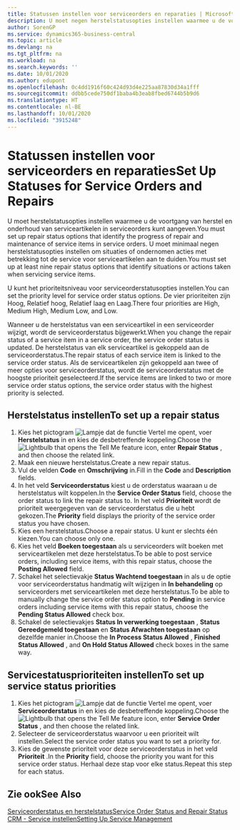 ```yaml
---
title: Statussen instellen voor serviceorders en reparaties | Microsoft Docs
description: U moet negen herstelstatusopties instellen waarmee u de voortgang van herstel en onderhoud van serviceartikelen in serviceorders kunt aangeven.
author: SorenGP
ms.service: dynamics365-business-central
ms.topic: article
ms.devlang: na
ms.tgt_pltfrm: na
ms.workload: na
ms.search.keywords: ''
ms.date: 10/01/2020
ms.author: edupont
ms.openlocfilehash: 0c4dd1916f60c424d93d4e225aa87830d34a1fff
ms.sourcegitcommit: ddbb5cede750df1baba4b3eab8fbed6744b5b9d6
ms.translationtype: HT
ms.contentlocale: nl-BE
ms.lasthandoff: 10/01/2020
ms.locfileid: "3915248"
---
```

# <a name="set-up-statuses-for-service-orders-and-repairs"></a><span data-ttu-id="19ae4-103">Statussen instellen voor serviceorders en reparaties</span><span class="sxs-lookup"><span data-stu-id="19ae4-103">Set Up Statuses for Service Orders and Repairs</span></span>
<span data-ttu-id="19ae4-104">U moet herstelstatusopties instellen waarmee u de voortgang van herstel en onderhoud van serviceartikelen in serviceorders kunt aangeven.</span><span class="sxs-lookup"><span data-stu-id="19ae4-104">You must set up repair status options that identify the progress of repair and maintenance of service items in service orders.</span></span> <span data-ttu-id="19ae4-105">U moet minimaal negen herstelstatusopties instellen om situaties of ondernomen acties met betrekking tot de service voor serviceartikelen aan te duiden.</span><span class="sxs-lookup"><span data-stu-id="19ae4-105">You must set up at least nine repair status options that identify situations or actions taken when servicing service items.</span></span>  

<span data-ttu-id="19ae4-106">U kunt het prioriteitsniveau voor serviceorderstatusopties instellen.</span><span class="sxs-lookup"><span data-stu-id="19ae4-106">You can set the priority level for service order status options.</span></span> <span data-ttu-id="19ae4-107">De vier prioriteiten zijn Hoog, Relatief hoog, Relatief laag en Laag.</span><span class="sxs-lookup"><span data-stu-id="19ae4-107">There four priorities are High, Medium High, Medium Low, and Low.</span></span>  

<span data-ttu-id="19ae4-108">Wanneer u de herstelstatus van een serviceartikel in een serviceorder wijzigt, wordt de serviceorderstatus bijgewerkt.</span><span class="sxs-lookup"><span data-stu-id="19ae4-108">When you change the repair status of a service item in a service order, the service order status is updated.</span></span> <span data-ttu-id="19ae4-109">De herstelstatus van elk serviceartikel is gekoppeld aan de serviceorderstatus.</span><span class="sxs-lookup"><span data-stu-id="19ae4-109">The repair status of each service item is linked to the service order status.</span></span> <span data-ttu-id="19ae4-110">Als de serviceartikelen zijn gekoppeld aan twee of meer opties voor serviceorderstatus, wordt de serviceorderstatus met de hoogste prioriteit geselecteerd.</span><span class="sxs-lookup"><span data-stu-id="19ae4-110">If the service items are linked to two or more service order status options, the service order status with the highest priority is selected.</span></span>  

## <a name="to-set-up-a-repair-status"></a><span data-ttu-id="19ae4-111">Herstelstatus instellen</span><span class="sxs-lookup"><span data-stu-id="19ae4-111">To set up a repair status</span></span>  
1. <span data-ttu-id="19ae4-112">Kies het pictogram ![Lampje dat de functie Vertel me opent](media/ui-search/search_small.png "Vertel me wat u wilt doen"), voer **Herstelstatus** in en kies de desbetreffende koppeling.</span><span class="sxs-lookup"><span data-stu-id="19ae4-112">Choose the ![Lightbulb that opens the Tell Me feature](media/ui-search/search_small.png "Tell me what you want to do") icon, enter **Repair Status** , and then choose the related link.</span></span>
2. <span data-ttu-id="19ae4-113">Maak een nieuwe herstelstatus.</span><span class="sxs-lookup"><span data-stu-id="19ae4-113">Create a new repair status.</span></span>  
3. <span data-ttu-id="19ae4-114">Vul de velden **Code** en **Omschrijving** in.</span><span class="sxs-lookup"><span data-stu-id="19ae4-114">Fill in the **Code** and **Description** fields.</span></span>  
4. <span data-ttu-id="19ae4-115">In het veld **Serviceorderstatus** kiest u de orderstatus waaraan u de herstelstatus wilt koppelen.</span><span class="sxs-lookup"><span data-stu-id="19ae4-115">In the **Service Order Status** field, choose the order status to link the repair status to.</span></span> <span data-ttu-id="19ae4-116">In het veld **Prioriteit** wordt de prioriteit weergegeven van de serviceorderstatus die u hebt gekozen.</span><span class="sxs-lookup"><span data-stu-id="19ae4-116">The **Priority** field displays the priority of the service order status you have chosen.</span></span>  
5. <span data-ttu-id="19ae4-117">Kies een herstelstatus.</span><span class="sxs-lookup"><span data-stu-id="19ae4-117">Choose a repair status.</span></span> <span data-ttu-id="19ae4-118">U kunt er slechts één kiezen.</span><span class="sxs-lookup"><span data-stu-id="19ae4-118">You can choose only one.</span></span>  
6. <span data-ttu-id="19ae4-119">Kies het veld **Boeken toegestaan** als u serviceorders wilt boeken met serviceartikelen met deze herstelstatus.</span><span class="sxs-lookup"><span data-stu-id="19ae4-119">To be able to post service orders, including service items, with this repair status, choose the **Posting Allowed** field.</span></span>  
7. <span data-ttu-id="19ae4-120">Schakel het selectievakje **Status Wachtend toegestaan** in als u de optie voor serviceorderstatus handmatig wilt wijzigen in **In behandeling** op serviceorders met serviceartikelen met deze herstelstatus.</span><span class="sxs-lookup"><span data-stu-id="19ae4-120">To be able to manually change the service order status option to **Pending** in service orders including service items with this repair status, choose the **Pending Status Allowed** check box.</span></span>  
8. <span data-ttu-id="19ae4-121">Schakel de selectievakjes **Status In verwerking toegestaan** , **Status Gereedgemeld toegestaan** en **Status Afwachten toegestaan** op dezelfde manier in.</span><span class="sxs-lookup"><span data-stu-id="19ae4-121">Choose the **In Process Status Allowed** , **Finished Status Allowed** , and **On Hold Status Allowed** check boxes in the same way.</span></span>
  
## <a name="to-set-up-service-status-priorities"></a><span data-ttu-id="19ae4-122">Servicestatusprioriteiten instellen</span><span class="sxs-lookup"><span data-stu-id="19ae4-122">To set up service status priorities</span></span>  
1. <span data-ttu-id="19ae4-123">Kies het pictogram ![Lampje dat de functie Vertel me opent](media/ui-search/search_small.png "Vertel me wat u wilt doen"), voer **Serviceorderstatus** in en kies de desbetreffende koppeling.</span><span class="sxs-lookup"><span data-stu-id="19ae4-123">Choose the ![Lightbulb that opens the Tell Me feature](media/ui-search/search_small.png "Tell me what you want to do") icon, enter **Service Order Status** , and then choose the related link.</span></span>  
2. <span data-ttu-id="19ae4-124">Selecteer de serviceorderstatus waarvoor u een prioriteit wilt instellen.</span><span class="sxs-lookup"><span data-stu-id="19ae4-124">Select the service order status you want to set a priority for.</span></span>  
3. <span data-ttu-id="19ae4-125">Kies de gewenste prioriteit voor deze serviceorderstatus in het veld **Prioriteit** .</span><span class="sxs-lookup"><span data-stu-id="19ae4-125">In the **Priority** field, choose the priority you want for this service order status.</span></span> <span data-ttu-id="19ae4-126">Herhaal deze stap voor elke status.</span><span class="sxs-lookup"><span data-stu-id="19ae4-126">Repeat this step for each status.</span></span>  

## <a name="see-also"></a><span data-ttu-id="19ae4-127">Zie ook</span><span class="sxs-lookup"><span data-stu-id="19ae4-127">See Also</span></span>  
[<span data-ttu-id="19ae4-128">Serviceorderstatus en herstelstatus</span><span class="sxs-lookup"><span data-stu-id="19ae4-128">Service Order Status and Repair Status</span></span>](service-service-order-status-and-repair-status.md)  
[<span data-ttu-id="19ae4-129">CRM - Service instellen</span><span class="sxs-lookup"><span data-stu-id="19ae4-129">Setting Up Service Management</span></span>](service-setup-service.md)  
